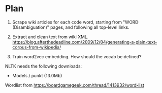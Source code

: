 Plan
====

1. Scrape wiki articles for each code word, starting from "WORD (Disambiguation)" pages, and following all top-level links.

2. Extract and clean text from wiki XML.  https://blog.afterthedeadline.com/2009/12/04/generating-a-plain-text-corpus-from-wikipedia/

3. Train word2vec embedding. How should the vocab be defined?

NLTK needs the following downloads:
 - Models / punkt (13.0Mb)

Wordlist from https://boardgamegeek.com/thread/1413932/word-list
